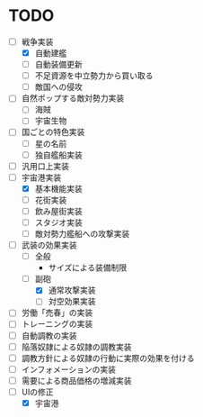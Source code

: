 # TODO

- [ ] 戦争実装
    - [x] 自動建艦
    - [ ] 自動装備更新
    - [ ] 不足資源を中立勢力から買い取る
    - [ ] 敵国への侵攻
- [ ] 自然ポップする敵対勢力実装
    - [ ] 海賊
    - [ ] 宇宙生物
- [ ] 国ごとの特色実装
    - [ ] 星の名前
    - [ ] 独自艦船実装
- [ ] 汎用口上実装
- [ ] 宇宙港実装
    - [x] 基本機能実装
    - [ ] 花街実装
    - [ ] 飲み屋街実装
    - [ ] スタジオ実装
    - [ ] 敵対勢力艦船への攻撃実装
- [ ] 武装の効果実装
    - [ ] 全般
        - サイズによる装備制限
    - [ ] 副砲
        - [x] 通常攻撃実装
        - [ ] 対空効果実装
- [ ] 労働「売春」の実装
- [ ] トレーニングの実装
- [ ] 自動調教の実装
- [ ] 陥落奴隷による奴隷の調教実装
- [ ] 調教方針による奴隷の行動に実際の効果を付ける
- [ ] インフォメーションの実装
- [ ] 需要による商品価格の増減実装
- [ ] UIの修正
    - [x] 宇宙港